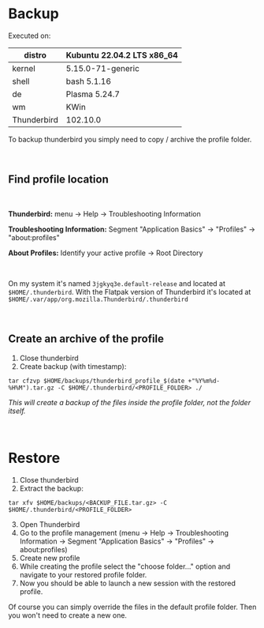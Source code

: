 # Backup

Executed on:     
  
| distro      | Kubuntu 22.04.2 LTS x86_64 |
| ----------- | -------------------------- |
| kernel      | 5.15.0-71-generic          |
| shell       | bash 5.1.16                |
| de          | Plasma 5.24.7              |
| wm          | KWin                       |
| Thunderbird | 102.10.0                   | 

To backup thunderbird you simply need to copy / archive the profile folder. 

</br>

## Find profile location

</br>

**Thunderbird:** menu → Help → Troubleshooting Information

**Troubleshooting Information:** Segment "Application Basics" → "Profiles" → "about:profiles"

**About Profiles:** Identify your active profile → Root Directory

</br>

On my system it's named `3jgkyq3e.default-release` and located at `$HOME/.thunderbird`. With the Flatpak version of Thunderbird it's located at `$HOME/.var/app/org.mozilla.Thunderbird/.thunderbird`

</br>

## Create an archive of the profile

1. Close thunderbird
2. Create backup (with timestamp):
```shell
tar cfzvp $HOME/backups/thunderbird_profile_$(date +"%Y%m%d-%H%M").tar.gz -C $HOME/.thunderbird/<PROFILE_FOLDER> ./
```
_This will create a backup of the files inside the profile folder, not the folder itself._

</br>

# Restore

1. Close thunderbird
2. Extract the backup:
```shell
tar xfv $HOME/backups/<BACKUP_FILE.tar.gz> -C $HOME/.thunderbird/<PROFILE_FOLDER>
```
3. Open Thunderbird
4. Go to the profile management (menu → Help → Troubleshooting Information → Segment "Application Basics" → "Profiles" → about:profiles)
5. Create new profile
6. While creating the profile select the "choose folder..." option and navigate to your restored profile folder.
7. Now you should be able to launch a new session with the restored profile.

Of course you can simply override the files in the default profile folder. Then you won't need to create a new one.